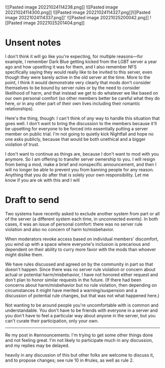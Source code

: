 ![[Pasted image 20221024114238.png]]
![[Pasted image 20221024114300.png]]
![[Pasted image 20221024114327.png]]![[Pasted image 20221024114337.png]]'
![[Pasted image 20221025200042.png]]
![[Pasted image 20221025201404.png]]


# Unsent notes



I don't think it will go like you're expecting, for multiple reasons—for example, I remember Dark Blue getting kicked from the LGBT server a year ago and how upsetting it was for them, and I also remember NFS specifically saying they would really like to be invited to this server, even though they were barely active in the old server at the time. More to the point, I think it would demonstrate very clearly that mods don't consider themselves to be bound by server rules or by the need to consider likelihood of harm, and that instead we get to do whatever we like based on our own personal comfort (so other members better be careful what they do here, or in any other part of their own lives including their romantic relationships). 

Here's the thing, though: I can't think of *any* way to handle this situation that goes well. I don't want to bring the discussion to the members because it'll be upsetting for everyone to be forced into essentially putting a server member on public trial. I'm not going to quietly kick Nightfall and hope no one asks publicly, because that would be both unethical and a bigger violation of trust. 

I don't want to continue as things are, because I don't want to mod with you anymore. So I am offering to transfer server ownership to you. I will resign from being a mod, make a brief and nonspecific announcement, and then I will no longer be able to prevent you from banning people for any reason. Anything that you do after that is solely your own responsibility. Let me know if you are ok with this and I will 


# Draft to send

Two systems have recently asked to exclude another system from part or all of the server (a different system each time, in unconnected events). In both cases, it was an issue of personal comfort: there was no server rule violation and also no concern of harm to/misbehavior. 

When moderators revoke access based on individual members' discomfort, you wind up with a space where everyone's inclusion is precarious and dependent on their ability to curry more favor with the mods than whoever might dislike them. 

We have rules discussed and agreed on by the community in part so that doesn't happen. Since there was no server rule violation or concern about actual or potential harm/misbehavior, I have not honored either request and don't plan to honor similar requests in the future. (If there had been concerns about harm/misbehavior but no rule violation, then depending on circumstances it might have merited a warning/suspension and a discussion of potential rule changes, but that was not what happened here.)

Not wanting to be around people you're uncomfortable with is common and understandable. You don't have to be friends with everyone in a server and you don't have to feel a particular way about anyone in the server, but you can't curate their participation, only your own. 

-------

Re my post in #announcements: I'm trying to get some other things done and not feeling great. I'm not likely to participate much in any discussion, and my replies may be delayed. 

heavily in any discussion of this but other folks are welcome to discuss it, and to propose changes; see rule 10 in #rules, as well as rule 2. 

